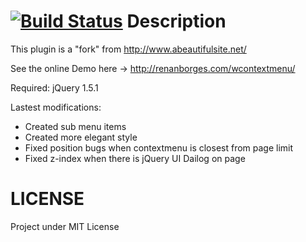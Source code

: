 [![Build Status](https://travis-ci.org/webbers/wquerybuilder.svg?branch=master)](https://travis-ci.org/webbers/wquerybuilder)
Description
============
This plugin is a "fork" from http://www.abeautifulsite.net/

See the online Demo here -> http://renanborges.com/wcontextmenu/

Required: jQuery 1.5.1

Lastest modifications:
  - Created sub menu items
  - Created more elegant style
  - Fixed position bugs when contextmenu is closest from page limit
  - Fixed z-index when there is jQuery UI Dailog on page

LICENSE
============
Project under MIT License
